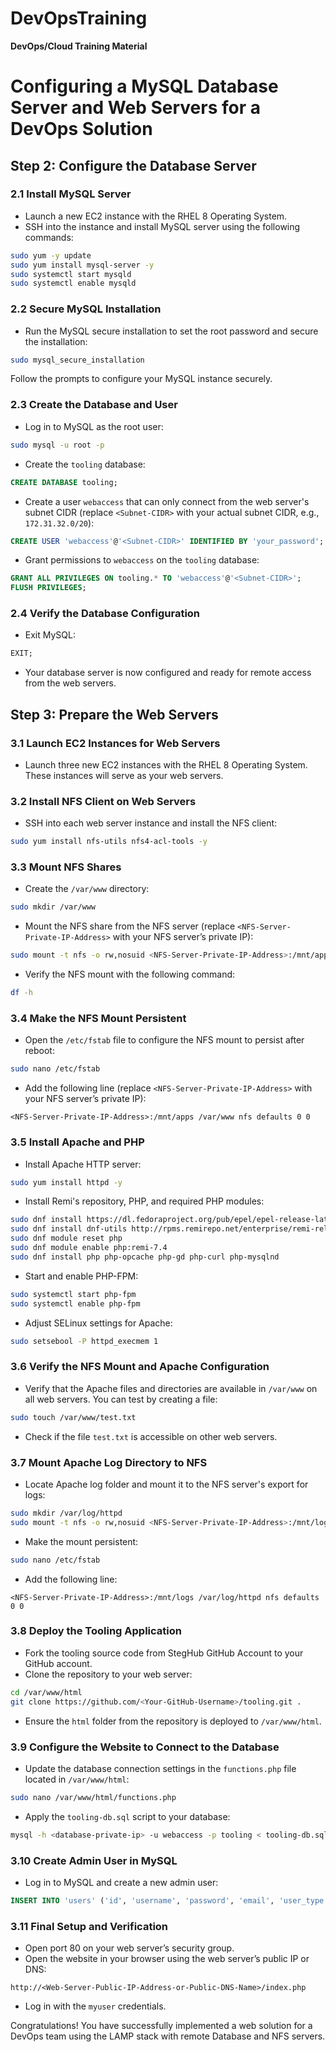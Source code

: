 # DevOpsTraining
**DevOps/Cloud Training Material**

# Configuring a MySQL Database Server and Web Servers for a DevOps Solution

## Step 2: Configure the Database Server

### 2.1 Install MySQL Server
- Launch a new EC2 instance with the RHEL 8 Operating System.
- SSH into the instance and install MySQL server using the following commands:

```bash
sudo yum -y update
sudo yum install mysql-server -y
sudo systemctl start mysqld
sudo systemctl enable mysqld
```

### 2.2 Secure MySQL Installation
- Run the MySQL secure installation to set the root password and secure the installation:

```bash
sudo mysql_secure_installation
```
Follow the prompts to configure your MySQL instance securely.

### 2.3 Create the Database and User
- Log in to MySQL as the root user:

```bash
sudo mysql -u root -p
```

- Create the `tooling` database:

```sql
CREATE DATABASE tooling;
```

- Create a user `webaccess` that can only connect from the web server's subnet CIDR (replace `<Subnet-CIDR>` with your actual subnet CIDR, e.g., `172.31.32.0/20`):

```sql
CREATE USER 'webaccess'@'<Subnet-CIDR>' IDENTIFIED BY 'your_password';
```

- Grant permissions to `webaccess` on the `tooling` database:

```sql
GRANT ALL PRIVILEGES ON tooling.* TO 'webaccess'@'<Subnet-CIDR>';
FLUSH PRIVILEGES;
```

### 2.4 Verify the Database Configuration
- Exit MySQL:

```sql
EXIT;
```

- Your database server is now configured and ready for remote access from the web servers.

## Step 3: Prepare the Web Servers

### 3.1 Launch EC2 Instances for Web Servers
- Launch three new EC2 instances with the RHEL 8 Operating System. These instances will serve as your web servers.

### 3.2 Install NFS Client on Web Servers
- SSH into each web server instance and install the NFS client:

```bash
sudo yum install nfs-utils nfs4-acl-tools -y
```

### 3.3 Mount NFS Shares
- Create the `/var/www` directory:

```bash
sudo mkdir /var/www
```

- Mount the NFS share from the NFS server (replace `<NFS-Server-Private-IP-Address>` with your NFS server’s private IP):

```bash
sudo mount -t nfs -o rw,nosuid <NFS-Server-Private-IP-Address>:/mnt/apps /var/www
```

- Verify the NFS mount with the following command:

```bash
df -h
```

### 3.4 Make the NFS Mount Persistent
- Open the `/etc/fstab` file to configure the NFS mount to persist after reboot:

```bash
sudo nano /etc/fstab
```

- Add the following line (replace `<NFS-Server-Private-IP-Address>` with your NFS server’s private IP):

```plaintext
<NFS-Server-Private-IP-Address>:/mnt/apps /var/www nfs defaults 0 0
```

### 3.5 Install Apache and PHP
- Install Apache HTTP server:

```bash
sudo yum install httpd -y
```

- Install Remi's repository, PHP, and required PHP modules:

```bash
sudo dnf install https://dl.fedoraproject.org/pub/epel/epel-release-latest-8.noarch.rpm
sudo dnf install dnf-utils http://rpms.remirepo.net/enterprise/remi-release-8.rpm
sudo dnf module reset php
sudo dnf module enable php:remi-7.4
sudo dnf install php php-opcache php-gd php-curl php-mysqlnd
```

- Start and enable PHP-FPM:

```bash
sudo systemctl start php-fpm
sudo systemctl enable php-fpm
```

- Adjust SELinux settings for Apache:

```bash
sudo setsebool -P httpd_execmem 1
```

### 3.6 Verify the NFS Mount and Apache Configuration
- Verify that the Apache files and directories are available in `/var/www` on all web servers. You can test by creating a file:

```bash
sudo touch /var/www/test.txt
```

- Check if the file `test.txt` is accessible on other web servers.

### 3.7 Mount Apache Log Directory to NFS
- Locate Apache log folder and mount it to the NFS server's export for logs:

```bash
sudo mkdir /var/log/httpd
sudo mount -t nfs -o rw,nosuid <NFS-Server-Private-IP-Address>:/mnt/logs /var/log/httpd
```

- Make the mount persistent:

```bash
sudo nano /etc/fstab
```

- Add the following line:

```plaintext
<NFS-Server-Private-IP-Address>:/mnt/logs /var/log/httpd nfs defaults 0 0
```

### 3.8 Deploy the Tooling Application
- Fork the tooling source code from StegHub GitHub Account to your GitHub account.
- Clone the repository to your web server:

```bash
cd /var/www/html
git clone https://github.com/<Your-GitHub-Username>/tooling.git .
```

- Ensure the `html` folder from the repository is deployed to `/var/www/html`.

### 3.9 Configure the Website to Connect to the Database
- Update the database connection settings in the `functions.php` file located in `/var/www/html`:

```bash
sudo nano /var/www/html/functions.php
```

- Apply the `tooling-db.sql` script to your database:

```bash
mysql -h <database-private-ip> -u webaccess -p tooling < tooling-db.sql
```

### 3.10 Create Admin User in MySQL
- Log in to MySQL and create a new admin user:

```sql
INSERT INTO 'users' ('id', 'username', 'password', 'email', 'user_type', 'status') VALUES (1, 'myuser', '5f4dcc3b5aa765d61d8327deb882cf99', 'user@mail.com', 'admin', '1');
```

### 3.11 Final Setup and Verification
- Open port 80 on your web server’s security group.
- Open the website in your browser using the web server’s public IP or DNS:

```plaintext
http://<Web-Server-Public-IP-Address-or-Public-DNS-Name>/index.php
```

- Log in with the `myuser` credentials.

Congratulations! You have successfully implemented a web solution for a DevOps team using the LAMP stack with remote Database and NFS servers.
```